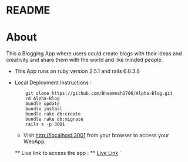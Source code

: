 # README


# About
   This a Blogging App where users could create blogs with their ideas and creativity and share them with the 
   world and like minded people.

* This App runs on ruby version 2.5.1 and rails 6.0.3.6

* Local Deployment Instructions :
  ```
      git clone https://github.com/Bheemesh1706/Alpha-Blog.git
      cd Alpha-Blog
      bundle update
      bundle install
      bundle rake db:create
      bundle rake db:migrate
      rails s -p 3001
  ```
  * Visit [http://localhost:3001](http://localhost:3001) from your browser to access your WebApp.




   ** Live link to access the app : ** [Live Link](https://bheemesh-blog.herokuapp.com/) 
`




